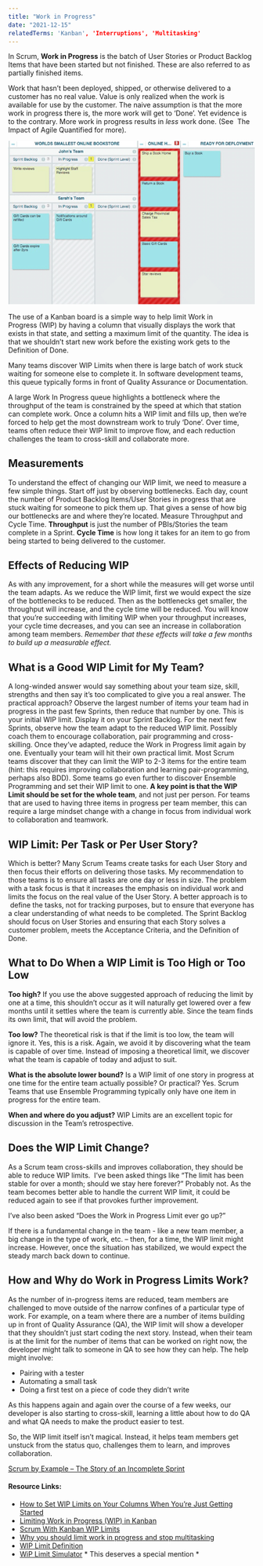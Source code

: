 ```yaml
---
title: "Work in Progress"
date: "2021-12-15"
relatedTerms: 'Kanban', 'Interruptions', 'Multitasking'
---
```


In Scrum, **Work in Progress** is the batch of User Stories or Product Backlog Items that have been started but not finished. These are also referred to as partially finished items.

Work that hasn’t been deployed, shipped, or otherwise delivered to a customer has no real value. Value is only realized when the work is available for use by the customer. The naive assumption is that the more work in progress there is, the more work will get to ‘Done’. Yet evidence is to the contrary. More work in progress results in _less_ work done. (See  The Impact of Agile Quantified for more).

![Limit Work in Progress Kanban board](images/WSOBS-limit-work-in-progress.png)

The use of a Kanban board is a simple way to help limit Work in Progress (WIP) by having a column that visually displays the work that exists in that state, and setting a maximum limit of the quantity. The idea is that we shouldn’t start new work before the existing work gets to the Definition of Done.

Many teams discover WIP Limits when there is large batch of work stuck waiting for someone else to complete it. In software development teams, this queue typically forms in front of Quality Assurance or Documentation.

A large Work In Progress queue highlights a bottleneck where the throughput of the team is constrained by the speed at which that station can complete work. Once a column hits a WIP limit and fills up, then we’re forced to help get the most downstream work to truly ‘Done’. Over time, teams often reduce their WIP limit to improve flow, and each reduction challenges the team to cross-skill and collaborate more.

## Measurements

To understand the effect of changing our WIP limit, we need to measure a few simple things. Start off just by observing bottlenecks. Each day, count the number of Product Backlog Items/User Stories in progress that are stuck waiting for someone to pick them up. That gives a sense of how big our bottlenecks are and where they’re located. Measure Throughput and Cycle Time. **Throughput** is just the number of PBIs/Stories the team complete in a Sprint. **Cycle Time** is how long it takes for an item to go from being started to being delivered to the customer.

## Effects of Reducing WIP

As with any improvement, for a short while the measures will get worse until the team adapts. As we reduce the WIP limit, first we would expect the size of the bottlenecks to be reduced. Then as the bottlenecks get smaller, the throughput will increase, and the cycle time will be reduced. You will know that you’re succeeding with limiting WIP when your throughput increases, your cycle time decreases, and you can see an increase in collaboration among team members. _Remember that these effects will take a few months to build up a measurable effect._

## What is a Good WIP Limit for My Team?

A long-winded answer would say something about your team size, skill, strengths and then say it’s too complicated to give you a real answer. The practical approach? Observe the largest number of items your team had in progress in the past few Sprints, then reduce that number by one. This is your initial WIP limit. Display it on your Sprint Backlog. For the next few Sprints, observe how the team adapt to the reduced WIP limit. Possibly coach them to encourage collaboration, pair programming and cross-skilling. Once they’ve adapted, reduce the Work in Progress limit again by one. Eventually your team will hit their own practical limit. Most Scrum teams discover that they can limit the WIP to 2-3 items for the entire team (hint: this requires improving collaboration and learning pair-programming, perhaps also BDD). Some teams go even further to discover Ensemble Programming and set their WIP limit to one. **A key point is that the WIP Limit should be set for the whole team**, and not just per person. For teams that are used to having three items in progress per team member, this can require a large mindset change with a change in focus from individual work to collaboration and teamwork.

## WIP Limit: Per Task or Per User Story?

Which is better? Many Scrum Teams create tasks for each User Story and then focus their efforts on delivering those tasks. My recommendation to those teams is to ensure all tasks are one day or less in size. The problem with a task focus is that it increases the emphasis on individual work and limits the focus on the real value of the User Story. A better approach is to  define the tasks, not for tracking purposes, but to ensure that everyone has a clear understanding of what needs to be completed. The Sprint Backlog should focus on User Stories and ensuring that each Story solves a customer problem, meets the Acceptance Criteria, and the Definition of Done.

## What to Do When a WIP Limit is Too High or Too Low

**Too high?** If you use the above suggested approach of reducing the limit by one at a time, this shouldn’t occur as it will naturally get lowered over a few months until it settles where the team is currently able. Since the team finds its own limit, that will avoid the problem.

**Too low?** The theoretical risk is that if the limit is too low, the team will ignore it. Yes, this is a risk. Again, we avoid it by discovering what the team is capable of over time. Instead of imposing a theoretical limit, we discover what the team is capable of today and adjust to suit.

**What is the absolute lower bound?** Is a WIP limit of one story in progress at one time for the entire team actually possible? Or practical? Yes. Scrum Teams that use Ensemble Programming typically only have one item in progress for the entire team.

**When and where do you adjust?** WIP Limits are an excellent topic for discussion in the Team’s retrospective.

## Does the WIP Limit Change?

As a Scrum team cross-skills and improves collaboration, they should be able to reduce WIP limits.  I’ve been asked things like “The limit has been stable for over a month; should we stay here forever?” Probably not. As the team becomes better able to handle the current WIP limit, it could be reduced again to see if that provokes further improvement.

I’ve also been asked “Does the Work in Progress Limit ever go up?”

If there is a fundamental change in the team - like a new team member, a big change in the type of work, etc. – then, for a time, the WIP limit might increase. However, once the situation has stabilized, we would expect the steady march back down to continue.

## How and Why do Work in Progress Limits Work?

As the number of in-progress items are reduced, team members are challenged to move outside of the narrow confines of a particular type of work. For example, on a team where there are a number of items building up in front of Quality Assurance (QA), the WIP limit will show a developer that they shouldn’t just start coding the next story. Instead, when their team is at the limit for the number of items that can be worked on right now, the developer might talk to someone in QA to see how they can help. The help might involve:

- Pairing with a tester
- Automating a small task
- Doing a first test on a piece of code they didn’t write

As this happens again and again over the course of a few weeks, our developer is also starting to cross-skill, learning a little about how to do QA and what QA needs to make the product easier to test.

So, the WIP limit itself isn’t magical. Instead, it helps team members get unstuck from the status quo, challenges them to learn, and improves collaboration.

[Scrum by Example – The Story of an Incomplete Sprint](/blog/scrum-by-example-the-story-of-an-incomplete-sprint.html)

#### Resource Links:

- [How to Set WIP Limits on Your Columns When You’re Just Getting Started](https://getnave.com/blog/set-wip-limits/)
- [Limiting Work in Progress (WIP) in Kanban](https://www.scrumexpert.com/knowledge/limiting-work-in-progress-wip-in-kanban/)
- [Scrum With Kanban WIP Limits](https://www.digite.com/blog/scrum-kanban-wip-limits/)
- [Why you should limit work in progress and stop multitasking](https://medium.com/@Adrien_Liard/why-you-should-limit-work-in-progress-and-stop-multitasking-ba7ecd4670f)
- [WIP Limit Definition](https://searchsoftwarequality.techtarget.com/definition/WIP-limit)
- [WiP Limit Simulator](https://no-bullshit-agile.de/wip/wip-limit-simulator.html) \* This deserves a special mention \*

